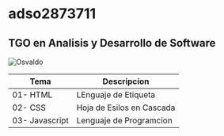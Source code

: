 # adso2873711

## TGO en Analisis y Desarrollo de Software 

![Osvaldo](https://i.pinimg.com/200x150/74/bb/34/74bb340ffe87e31837a04a538f1bbc10.jpg)

|Tema|Descripcion|
|----|----|
|01- HTML|LEnguaje de Etiqueta|
|02- CSS|Hoja de Esilos en Cascada|
|03- Javascript|Lenguaje de Programcion|